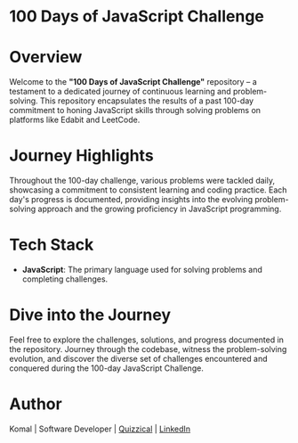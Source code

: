 # **100 Days of JavaScript Challenge**

# Overview

Welcome to the **"100 Days of JavaScript Challenge"** repository – a testament to a dedicated journey of continuous learning and problem-solving. This repository encapsulates the results of a past 100-day commitment to honing JavaScript skills through solving problems on platforms like Edabit and LeetCode.

# Journey Highlights

Throughout the 100-day challenge, various problems were tackled daily, showcasing a commitment to consistent learning and coding practice. Each day's progress is documented, providing insights into the evolving problem-solving approach and the growing proficiency in JavaScript programming.

# Tech Stack

- **JavaScript**: The primary language used for solving problems and completing challenges.

# Dive into the Journey

Feel free to explore the challenges, solutions, and progress documented in the repository. Journey through the codebase, witness the problem-solving evolution, and discover the diverse set of challenges encountered and conquered during the 100-day JavaScript Challenge.

# Author

Komal | Software Developer | [Quizzical](https://quizzical03.netlify.app/) | [LinkedIn](https://www.linkedin.com/in/hssa03/)
